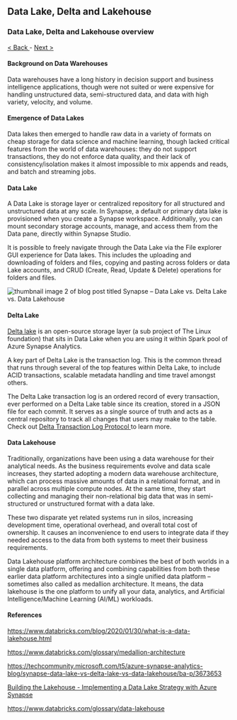 ## Data Lake, Delta and Lakehouse

### Data Lake, Delta and Lakehouse overview

[< Back ](https://github.com/LiliamLeme/FTALive-Sessions_Synapse_SQL/blob/main/content/data/Synapse_SQL/Building_on_top_Datalake/Agenda.md) - [Next >](https://github.com/LiliamLeme/FTALive-Sessions_Synapse_SQL/blob/main/content/data/Synapse_SQL/Building_on_top_Datalake/Storage.md)



#### Background on Data Warehouses

Data warehouses have a long history in decision support and business intelligence applications, though were not suited or were expensive for handling unstructured data, semi-structured data, and data with high variety, velocity, and volume.

#### Emergence of Data Lakes

Data lakes then emerged to handle raw data in a variety of formats on cheap storage for data science and machine learning, though lacked critical features from the world of data warehouses: they do not support transactions, they do not enforce data quality, and their lack of consistency/isolation makes it almost impossible to mix appends and reads, and batch and streaming jobs.

#### Data Lake

A Data Lake is storage layer or centralized repository for all structured and unstructured data at any scale. In Synapse, a default or primary data lake is provisioned when you create a Synapse workspace. Additionally, you can mount secondary storage accounts, manage, and access them from the Data pane, directly within Synapse Studio.

 

It is possible to freely navigate through the Data Lake via the File explorer GUI experience for Data lakes. This includes the uploading and downloading of folders and files, copying and pasting across folders or data Lake accounts, and CRUD (Create, Read, Update & Delete) operations for folders and files.

 

![thumbnail image 2 of blog post titled  	 	 	  	 	 	 				 		 			 				 						 							Synapse – Data Lake vs. Delta Lake vs. Data Lakehouse 							 						 					 			 		 	 			 	 	 	 	 	 ](https://techcommunity.microsoft.com/t5/image/serverpage/image-id/418219i980C5735E9C4E503/image-size/large?v=v2&px=999)

  

#### Delta Lake

[Delta lake](https://docs.delta.io/latest/index.html) is an open-source storage layer (a sub project of The Linux foundation) that sits in Data Lake when you are using it within Spark pool of Azure Synapse Analytics.

 

A key part of Delta Lake is the transaction log. This is the common thread that runs through several of the top features within Delta Lake, to include ACID transactions, scalable metadata handling and time travel amongst others.

 

The Delta Lake transaction log is an ordered record of every transaction, ever performed on a Delta Lake table since its creation, stored in a JSON file for each commit. It serves as a single source of truth and acts as a central repository to track all changes that users may make to the table. Check out [Delta Transaction Log Protocol ](https://github.com/delta-io/delta/blob/master/PROTOCOL.md)to learn more.

 

#### Data Lakehouse

Traditionally, organizations have been using a data warehouse for their analytical needs. As the business requirements evolve and data scale increases, they started adopting a modern data warehouse architecture, which can process massive amounts of data in a relational format, and in parallel across multiple compute nodes. At the same time, they start collecting and managing their non-relational big data that was in semi-structured or unstructured format with a data lake.

 

These two disparate yet related systems run in silos, increasing development time, operational overhead, and overall total cost of ownership. It causes an inconvenience to end users to integrate data if they needed access to the data from both systems to meet their business requirements.

 


Data Lakehouse platform architecture combines the best of both worlds in a single data platform, offering and combining capabilities from both these earlier data platform architectures into a single unified data platform – sometimes also called as medallion architecture. It means, the data lakehouse is the one platform to unify all your data, analytics, and Artificial Intelligence/Machine Learning (AI/ML) workloads.

 

 

#### References

https://www.databricks.com/blog/2020/01/30/what-is-a-data-lakehouse.html 



https://www.databricks.com/glossary/medallion-architecture 



https://techcommunity.microsoft.com/t5/azure-synapse-analytics-blog/synapse-data-lake-vs-delta-lake-vs-data-lakehouse/ba-p/3673653



[Building the Lakehouse - Implementing a Data Lake Strategy with Azure Synapse](https://techcommunity.microsoft.com/t5/azure-synapse-analytics-blog/building-the-lakehouse-implementing-a-data-lake-strategy-with/ba-p/3612291)



https://www.databricks.com/glossary/data-lakehouse

